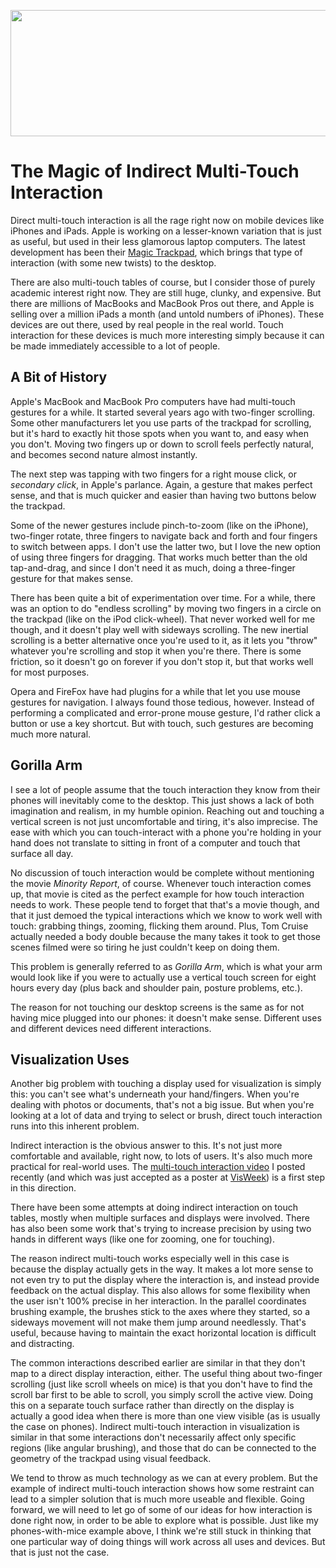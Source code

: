 <p align="center"><img src="https://media.eagereyes.org/media/2010/magic-trackpad.jpg" alt="" width="560" height="202" /></p>

# The Magic of Indirect Multi-Touch Interaction

Direct multi-touch interaction is all the rage right now on mobile devices like iPhones and iPads. Apple is working on a lesser-known variation that is just as useful, but used in their less glamorous laptop computers. The latest development has been their <a href="http://www.apple.com/magictrackpad/">Magic Trackpad</a>, which brings that type of interaction (with some new twists) to the desktop.

There are also multi-touch tables of course, but I consider those of purely academic interest right now. They are still huge, clunky, and expensive. But there are millions of MacBooks and MacBook Pros out there, and Apple is selling over a million iPads a month (and untold numbers of iPhones). These devices are out there, used by real people in the real world. Touch interaction for these devices is much more interesting simply because it can be made immediately accessible to a lot of people.

## A Bit of History

Apple's MacBook and MacBook Pro computers have had multi-touch gestures for a while. It started several years ago with two-finger scrolling. Some other manufacturers let you use parts of the trackpad for scrolling, but it's hard to exactly hit those spots when you want to, and easy when you don't. Moving two fingers up or down to scroll feels perfectly natural, and becomes second nature almost instantly.

The next step was tapping with two fingers for a right mouse click, or <em>secondary click</em>, in Apple's parlance. Again, a gesture that makes perfect sense, and that is much quicker and easier than having two buttons below the trackpad.

Some of the newer gestures include pinch-to-zoom (like on the iPhone), two-finger rotate, three fingers to navigate back and forth and four fingers to switch between apps. I don't use the latter two, but I love the new option of using three fingers for dragging. That works much better than the old tap-and-drag, and since I don't need it as much, doing a three-finger gesture for that makes sense.

There has been quite a bit of experimentation over time. For a while, there was an option to do "endless scrolling" by moving two fingers in a circle on the trackpad (like on the iPod click-wheel). That never worked well for me though, and it doesn't play well with sideways scrolling. The new inertial scrolling is a better alternative once you're used to it, as it lets you "throw" whatever you're scrolling and stop it when you're there. There is some friction, so it doesn't go on forever if you don't stop it, but that works well for most purposes.

Opera and FireFox have had plugins for a while that let you use mouse gestures for navigation. I always found those tedious, however. Instead of performing a complicated and error-prone mouse gesture, I'd rather click a button or use a key shortcut. But with touch, such gestures are becoming much more natural.

## Gorilla Arm

I see a lot of people assume that the touch interaction they know from their phones will inevitably come to the desktop. This just shows a lack of both imagination and realism, in my humble opinion. Reaching out and touching a vertical screen is not just uncomfortable and tiring, it's also imprecise. The ease with which you can touch-interact with a phone you're holding in your hand does not translate to sitting in front of a computer and touch that surface all day.

No discussion of touch interaction would be complete without mentioning the movie <em>Minority Report</em>, of course. Whenever touch interaction comes up, that movie is cited as the perfect example for how touch interaction needs to work. These people tend to forget that that's a movie though, and that it just demoed the typical interactions which we know to work well with touch: grabbing things, zooming, flicking them around. Plus, Tom Cruise actually needed a body double because the many takes it took to get those scenes filmed were so tiring he just couldn't keep on doing them.

This problem is generally referred to as <em>Gorilla Arm</em>, which is what your arm would look like if you were to actually use a vertical touch screen for eight hours every day (plus back and shoulder pain, posture problems, etc.).

The reason for not touching our desktop screens is the same as for not having mice plugged into our phones: it doesn't make sense. Different uses and different devices need different interactions.

## Visualization Uses

Another big problem with touching a display used for visualization is simply this: you can't see what's underneath your hand/fingers. When you're dealing with photos or documents, that's not a big issue. But when you're looking at a lot of data and trying to select or brush, direct touch interaction runs into this inherent problem.

Indirect interaction is the obvious answer to this. It's not just more comfortable and available, right now, to lots of users. It's also much more practical for real-world uses. The <a href="/blog/2010/multi-touch-brushing-for-parallel-coordinates">multi-touch interaction video</a> I posted recently (and which was just accepted as a poster at <a href="http://vis.computer.org/VisWeek2010/" target="blank">VisWeek</a>) is a first step in this direction.

There have been some attempts at doing indirect interaction on touch tables, mostly when multiple surfaces and displays were involved. There has also been some work that's trying to increase precision by using two hands in different ways (like one for zooming, one for touching).

The reason indirect multi-touch works especially well in this case is because the display actually gets in the way. It makes a lot more sense to not even try to put the display where the interaction is, and instead provide feedback on the actual display. This also allows for some flexibility when the user isn't 100% precise in her interaction. In the parallel coordinates brushing example, the brushes stick to the axes where they started, so a sideways movement will not make them jump around needlessly. That's useful, because having to maintain the exact horizontal location is difficult and distracting.

The common interactions described earlier are similar in that they don't map to a direct display interaction, either. The useful thing about two-finger scrolling (just like scroll wheels on mice) is that you don't have to find the scroll bar first to be able to scroll, you simply scroll the active view. Doing this on a separate touch surface rather than directly on the display is actually a good idea when there is more than one view visible (as is usually the case on phones). Indirect multi-touch interaction in visualization is similar in that some interactions don't necessarily affect only specific regions (like angular brushing), and those that do can be connected to the geometry of the trackpad using visual feedback.

We tend to throw as much technology as we can at every problem. But the example of indirect multi-touch interaction shows how some restraint can lead to a simpler solution that is much more useable and flexible. Going forward, we will need to let go of some of our ideas for how interaction is done right now, in order to be able to explore what is possible. Just like my phones-with-mice example above, I think we're still stuck in thinking that one particular way of doing things will work across all uses and devices. But that is just not the case.
